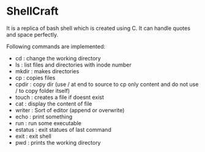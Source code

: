 # ShellCraft
It is a replica of bash shell which is created using C. It can handle quotes and space perfectly.

Following commands are implemented:
- cd      : change the working directory
- ls      : list files and directories with inode number
- mkdir   : makes directories
- cp      : copies files
- cpdir   : copy dir (use / at end to source to cp only content and do not use / to copy folder itself)
- touch   : creates a file if doesnt exist
- cat     : display the content of file
- writer  : Sort of editor (append or overwrite)
- echo    : print something
- run     : run some executable
- estatus : exit statues of last command
- exit    : exit shell
- pwd     : prints the working directory
